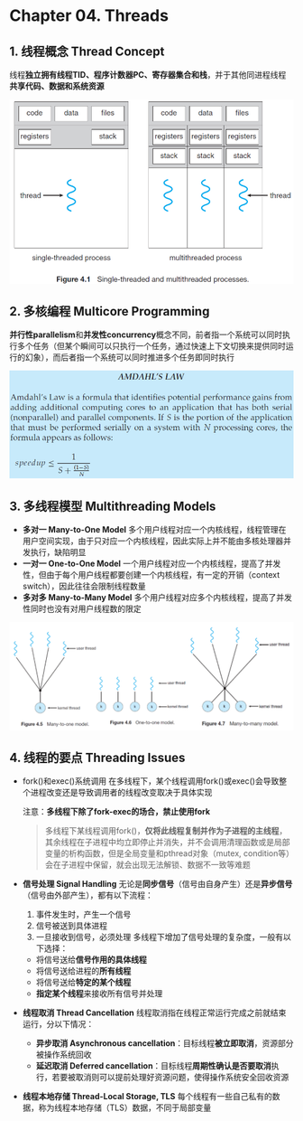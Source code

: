 # Chapter 04. Threads

## 1. 线程概念 Thread Concept

线程**独立拥有线程TID、程序计数器PC、寄存器集合和栈**，并于其他同进程线程**共享代码、数据和系统资源**

![4.2](images/4.2.png)

## 2. 多核编程 Multicore Programming

**并行性parallelism**和**并发性concurrency**概念不同，前者指一个系统可以同时执行多个任务（但某个瞬间可以只执行一个任务，通过快速上下文切换来提供同时运行的幻象），而后者指一个系统可以同时推进多个任务即同时执行

![4.1](images/4.1.png)

## 3. 多线程模型 Multithreading Models

- **多对一 Many-to-One Model**
  多个用户线程对应一个内核线程，线程管理在用户空间实现，由于只对应一个内核线程，因此实际上并不能由多核处理器并发执行，缺陷明显
- **一对一 One-to-One Model**
  一个用户线程对应一个内核线程，提高了并发性，但由于每个用户线程都要创建一个内核线程，有一定的开销（context switch），因此往往会限制线程数量
- **多对多 Many-to-Many Model**
  多个用户线程对应多个内核线程，提高了并发性同时也没有对用户线程数的限定

![4.3](images/4.3.png)

## 4. 线程的要点 Threading Issues

- fork()和exec()系统调用
  在多线程下，某个线程调用fork()或exec()会导致整个进程改变还是导致调用者的线程改变取决于具体实现
  
  注意：**多线程下除了fork-exec的场合，禁止使用fork**
  
  > 多线程下某线程调用fork()，**仅将此线程复制并作为子进程的主线程**，其余线程在子进程中均立即停止并消失，并不会调用清理函数或是局部变量的析构函数，但是全局变量和pthread对象（mutex, condition等）会在子进程中保留，就会出现无法解锁、数据不一致等难题

- **信号处理 Signal Handling**
  无论是**同步信号**（信号由自身产生）还是**异步信号**（信号由外部产生），都有以下流程：
  1. 事件发生时，产生一个信号
  2. 信号被送到具体进程
  3. 一旦接收到信号，必须处理
  多线程下增加了信号处理的复杂度，一般有以下选择：
  - 将信号送给**信号作用的具体线程**
  - 将信号送给进程的**所有线程**
  - 将信号送给**特定的某个线程**
  - **指定某个线程**来接收所有信号并处理
- **线程取消 Thread Cancellation**
  线程取消指在线程正常运行完成之前就结束运行，分以下情况：
  - **异步取消 Asynchronous cancellation**：目标线程**被立即取消**，资源部分被操作系统回收
  - **延迟取消 Deferred cancellation**：目标线程**周期性确认是否要取消**执行，若要被取消则可以提前处理好资源问题，使得操作系统安全回收资源
- **线程本地存储 Thread-Local Storage, TLS**
  每个线程有一些自己私有的数据，称为线程本地存储（TLS）数据，不同于局部变量
